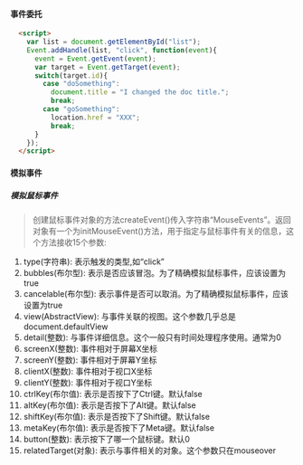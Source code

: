 #### 事件委托
```html
  <script>
    var list = document.getElementById("list");
    Event.addHandle(list, "click", function(event){
      event = Event.getEvent(event);
      var target = Event.getTarget(event);
      switch(target.id){
        case "doSomething":
          document.title = "I changed the doc title.";
          break;
        case "goSomething":
          location.href = "XXX";
          break;
      }
    });
  </script>
```
#### 模拟事件
##### 模拟鼠标事件
> 创建鼠标事件对象的方法createEvent()传入字符串“MouseEvents”。返回对象有一个为initMouseEvent()方法，用于指定与鼠标事件有关的信息，这个方法接收15个参数:  
1. type(字符串): 表示触发的类型,如“click”    
2. bubbles(布尔型): 表示是否应该冒泡。为了精确模拟鼠标事件，应该设置为true    
3. cancelable(布尔型): 表示事件是否可以取消。为了精确模拟鼠标事件，应该设置为true    
4. view(AbstractView): 与事件关联的视图。这个参数几乎总是document.defaultView    
5. detail(整数): 与事件详细信息。这个一般只有时间处理程序使用。通常为0    
6. screenX(整数): 事件相对于屏幕X坐标    
7. screenY(整数): 事件相对于屏幕Y坐标    
8. clientX(整数): 事件相对于视口X坐标    
9. clientY(整数): 事件相对于视口Y坐标    
10. ctrlKey(布尔值): 表示是否按下了Ctrl键。默认false    
11. altKey(布尔值): 表示是否按下了Alt键。默认false    
12. shiftKey(布尔值): 表示是否按下了Shift键。默认false   
13. metaKey(布尔值): 表示是否按下了Meta键。默认false   
14. button(整数): 表示按下了哪一个鼠标键。默认0    
15. relatedTarget(对象): 表示与事件相关的对象。这个参数只在mouseover
